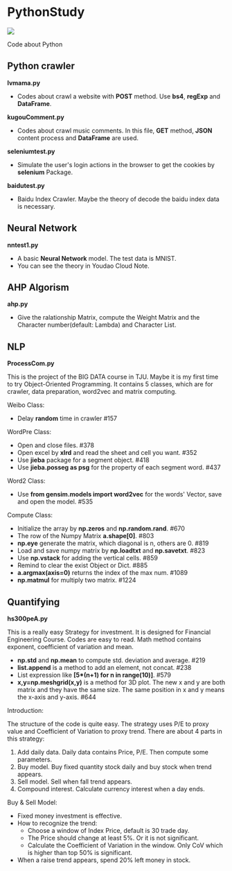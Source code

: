 # PythonStudy
![](https://img.shields.io/badge/license-GPL--3.0-brightgreen.svg)

Code about Python
## Python crawler
**lvmama.py**
- Codes about crawl a website with **POST** method. Use **bs4**, **regExp** and **DataFrame**.

**kugouComment.py**
- Codes about crawl music comments. In this file, **GET** method, **JSON** content process and **DataFrame** are used.

**seleniumtest.py**
- Simulate the user's login actions in the browser to get the cookies by **selenium** Package.

**baidutest.py**
- Baidu Index Crawler. Maybe the theory of decode the baidu index data is necessary.
## Neural Network
**nntest1.py**
- A basic **Neural Network** model. The test data is MNIST.
- You can see the theory in Youdao Cloud Note.
## AHP Algorism
**ahp.py**
- Give the ralationship Matrix, compute the Weight Matrix and the Character number(default: Lambda) and Character List.
## NLP
**ProcessCom.py**

This is the project of the BIG DATA course in TJU. Maybe it is my first time to try Object-Oriented Programming. It contains 5 classes, which are for crawler, data preparation, word2vec and matrix computing.

Weibo Class:
- Delay **random** time in crawler #157

WordPre Class:
- Open and close files. #378
- Open excel by **xlrd** and read the sheet and cell you want. #352
- Use **jieba** package for a segment object. #418
- Use **jieba.posseg as psg** for the property of each segment word. #437

Word2 Class:
- Use **from gensim.models import word2vec** for the words' Vector, save and open the model. #535 

Compute Class:
- Initialize the array by **np.zeros** and **np.random.rand**. #670
- The row of the Numpy Matrix **a.shape[0]**. #803
- **np.eye** generate the matrix, which diagonal is n, others are 0. #819
- Load and save numpy matrix by **np.loadtxt** and **np.savetxt**. #823
- Use **np.vstack** for adding the vertical cells. #859
- Remind to clear the exist Object or Dict. #885
- **a.argmax(axis=0)** returns the index of the max num. #1089
- **np.matmul** for multiply two matrix. #1224

## Quantifying

**hs300peA.py**

This is a really easy Strategy for investment. It is designed for Financial Engineering Course. Codes are easy to read. Math method contains exponent, coefficient of variation and mean.

- **np.std** and **np.mean** to compute std. deviation and average. #219
- **list.append** is a method to add an element, not concat. #238
- List expression like **[5\*(n+1) for n in range(10)]**. #579
- **x,y=np.meshgrid(x,y)** is a method for 3D plot. The new x and y are both matrix and they have the same size. The same position in x and y means the x-axis and y-axis. #644

Introduction:

The structure of the code is quite easy. The strategy uses P/E to proxy value and Coefficient of Variation to proxy trend. There are about 4 parts in this strategy:

1. Add daily data. Daily data contains Price, P/E. Then compute some parameters.
2. Buy model. Buy fixed quantity stock daily and buy stock when trend appears.
3. Sell model. Sell when fall trend appears.
4. Compound interest. Calculate currency interest when a day ends.

Buy & Sell Model:
- Fixed money investment is effective.
- How to recognize the trend:
  - Choose a window of Index Price, default is 30 trade day.
  - The Price should change at least 5%. Or it is not significant.
  - Calculate the Coefficient of Variation in the window. Only CoV which is higher than top 50% is significant.
- When a raise trend appears, spend 20% left money in stock.  